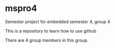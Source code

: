 # mspro4
Semester project for embedded semester 4, group 4

This is a repository to learn how to use github

There are 4 group members in this group.